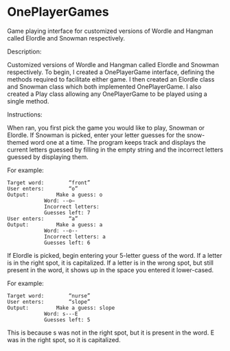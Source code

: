 # OnePlayerGames
Game playing interface for customized versions of Wordle and Hangman called Elordle and Snowman respectively. 

Description:

Customized versions of Wordle and Hangman called Elordle and Snowman respectively. To begin, I created a OnePlayerGame interface, defining the methods required to facilitate either game. I then created an Elordle class and Snowman class which both implemented OnePlayerGame. I also created a Play class allowing any OnePlayerGame to be played using a single method.

Instructions:

When ran, you first pick the game you would like to play, Snowman or Elordle.
If Snowman is picked, enter your letter guesses for the snow-themed word one at a time. The program keeps track and displays the current letters guessed by filling in the empty string and the incorrect letters guessed by displaying them.

For example:

	Target word:		“front”
	User enters:		“o”
	Output: 		Make a guess: o
				Word: --o–
				Incorrect letters: 
				Guesses left: 7
	User enters:		“a”
	Output:			Make a guess: a
				Word: --o--
				Incorrect letters: a
				Guesses left: 6

If Elordle is picked, begin entering your 5-letter guess of the word. If a letter is in the right spot, it is capitalized. If a letter is in the wrong spot, but still present in the word, it shows up in the space you entered it lower-cased.

For example: 

	Target word: 		“nurse” 
	User enters:		“slope”
	Output: 		Make a guess: slope
				Word: s---E
				Guesses left: 5

This is because s was not in the right spot, but it is present in the word. E was in the right spot, so it is capitalized.


